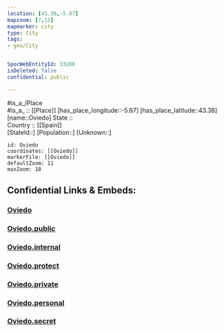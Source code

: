```yaml
---
location: [43.38,-5.87] 
mapzoom: [7,12] 
mapmarker: city 
type: City
tags:
- geo/City


SpocWebEntityId: 33200
isDeleted: false
confidential: public

---
```

#is_a_/Place  
#is_a_ :: [[Place]] 
[has_place_longitude::-5.87] 
[has_place_latitude::43.38] 
[name::Oviedo] 
State ::  
Country :: [[Spain]]  
[StateId::] 
[Population::] 
[Unknown::] 


```leaflet
id: Oviedo
coordinates: [[Oviedo]] 
markerFile: [[Oviedo]] 
defaultZoom: 11 
maxZoom: 18
```


## Confidential Links & Embeds: 

### [Oviedo](/_Standards/Earth/Continent/Europe/Europe~South/Spain/Provinces~Spain/Asturias/City/Oviedo.md) 

### [Oviedo.public](/_public/Earth/Continent/Europe/Europe~South/Spain/Provinces~Spain/Asturias/City/Oviedo.public.md) 

### [Oviedo.internal](/_internal/Earth/Continent/Europe/Europe~South/Spain/Provinces~Spain/Asturias/City/Oviedo.internal.md) 

### [Oviedo.protect](/_protect/Earth/Continent/Europe/Europe~South/Spain/Provinces~Spain/Asturias/City/Oviedo.protect.md) 

### [Oviedo.private](/_private/Earth/Continent/Europe/Europe~South/Spain/Provinces~Spain/Asturias/City/Oviedo.private.md) 

### [Oviedo.personal](/_personal/Earth/Continent/Europe/Europe~South/Spain/Provinces~Spain/Asturias/City/Oviedo.personal.md) 

### [Oviedo.secret](/_secret/Earth/Continent/Europe/Europe~South/Spain/Provinces~Spain/Asturias/City/Oviedo.secret.md)

